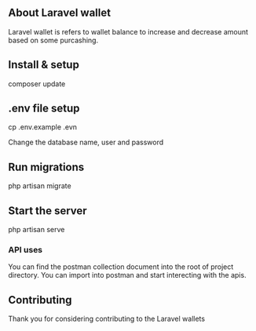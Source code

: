 ## About Laravel wallet
 
Laravel wallet is refers to wallet balance to increase and decrease amount based on some purcashing.

## Install & setup

composer update

## .env file setup

cp .env.example .evn

Change the database name, user and password

## Run migrations

php artisan migrate

## Start the server

php artisan serve

### API uses
 
 You can find the postman collection document into the root of project directory. You can import into postman and start interecting with the apis.

## Contributing

Thank you for considering contributing to the Laravel wallets